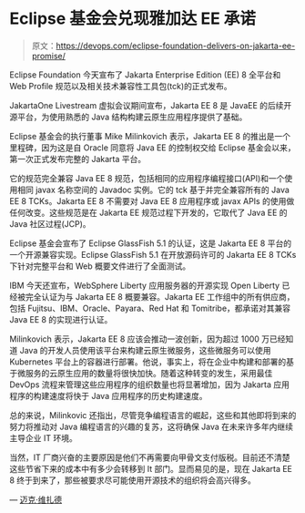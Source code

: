 # Eclipse 基金会兑现雅加达 EE 承诺

> 原文：<https://devops.com/eclipse-foundation-delivers-on-jakarta-ee-promise/>

Eclipse Foundation 今天宣布了 Jakarta Enterprise Edition (EE) 8 全平台和 Web Profile 规范以及相关技术兼容性工具包(tck)的正式发布。

JakartaOne Livestream 虚拟会议期间宣布，Jakarta EE 8 是 JavaEE 的后续开源平台，为使用熟悉的 Java 结构构建云原生应用程序提供了基础。

Eclipse 基金会的执行董事 Mike Milinkovich 表示，Jakarta EE 8 的推出是一个里程碑，因为这是自 Oracle 同意将 Java EE 的控制权交给 Eclipse 基金会以来，第一次正式发布完整的 Jakarta 平台。

它的规范完全兼容 Java EE 8 规范，包括相同的应用程序编程接口(API)和一个使用相同 javax 名称空间的 Javadoc 实例。它的 tck 基于并完全兼容所有的 Java EE 8 TCKs。Jakarta EE 8 不需要对 Java EE 8 应用程序或 javax APIs 的使用做任何改变。这些规范是在 Jakarta EE 规范过程下开发的，它取代了 Java EE 的 Java 社区过程(JCP)。

Eclipse 基金会宣布了 Eclipse GlassFish 5.1 的认证，这是 Jakarta EE 8 平台的一个开源兼容实现。Eclipse GlassFish 5.1 在开放源码许可的 Jakarta EE 8 TCKs 下针对完整平台和 Web 概要文件进行了全面测试。

IBM 今天还宣布，WebSphere Liberty 应用服务器的开源实现 Open Liberty 已经被完全认证为与 Jakarta EE 8 概要兼容。Jakarta EE 工作组中的所有供应商，包括 Fujitsu、IBM、Oracle、Payara、Red Hat 和 Tomitribe，都承诺对其兼容 Java EE 8 的实现进行认证。

Milinkovich 表示，Jakarta EE 8 应该会推动一波创新，因为超过 1000 万已经知道 Java 的开发人员使用该平台来构建云原生微服务，这些微服务可以使用 Kubernetes 平台上的容器进行部署。他说，事实上，将在企业中构建和部署的基于微服务的云原生应用的数量将很快加快。随着这种转变的发生，采用最佳 DevOps 流程来管理这些应用程序的组织数量也将显著增加，因为 Jakarta 应用程序的构建速度将快于 Java 应用程序的历史构建速度。

总的来说，Milinkovic 还指出，尽管竞争编程语言的崛起，这些和其他即将到来的努力将推动对 Java 编程语言的兴趣的复苏，这将确保 Java 在未来许多年内继续主导企业 IT 环境。

当然，IT 厂商兴奋的主要原因是他们不再需要向甲骨文支付版税。目前还不清楚这些节省下来的成本中有多少会转移到 It 部门。显而易见的是，现在 Jakarta EE 8 终于到来了，那些被要求尽可能使用开源技术的组织将会高兴得多。

— [迈克·维扎德](https://devops.com/author/mike-vizard/)
